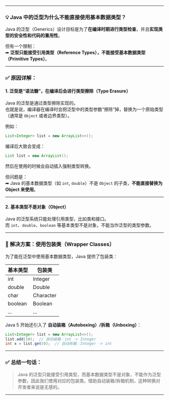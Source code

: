 

---

### 💡 Java 中的泛型为什么不能直接使用基本数据类型？

Java 的泛型（Generics）设计目标是为了**在编译时期进行类型检查**，并且**实现类型的安全性和代码的重用性**。

但有一个限制：  
➡ **泛型只能接受引用类型（Reference Types），不能接受基本数据类型（Primitive Types）**。

---

### ✅ 原因详解：

#### 1. **泛型是“语法糖”，在编译后会进行类型擦除（Type Erasure）**

Java 的泛型是通过类型擦除实现的。  
也就是说，编译器在编译时会把泛型中的类型参数“擦除”掉，替换为一个原始类型（通常是 `Object` 或者边界类型）。

例如：

```java
List<Integer> list = new ArrayList<>();
```

编译后大致会变成：

```java
List list = new ArrayList();
```

然后在使用的时候会自动插入强制类型转换。

但问题是：  
➡ Java 的基本数据类型（如 `int`, `double`）不是 `Object` 的子类，**不能直接替换为 Object 来使用**。

---

#### 2. **基本类型不是对象（Object）**

Java 的泛型系统只能处理引用类型，比如类和接口。  
而 `int`、`double`、`boolean` 等基本类型不是对象，不能当作泛型的类型参数。

---

### 🧩 解决方案：使用包装类（Wrapper Classes）

为了能在泛型中使用基本数据类型，Java 提供了包装类：

|基本类型|包装类|
|---|---|
|int|Integer|
|double|Double|
|char|Character|
|boolean|Boolean|
|...|...|

Java 5 开始还引入了 **自动装箱（Autoboxing）/拆箱（Unboxing）**：

```java
List<Integer> list = new ArrayList<>();
list.add(10);  // 自动装箱：int -> Integer
int x = list.get(0);  // 自动拆箱：Integer -> int
```

---

### ✅ 总结一句话：

> Java 的泛型只能接受引用类型，而基本数据类型不是对象，不能作为泛型参数，因此我们使用对应的包装类。借助自动装箱/拆箱机制，这种转换对开发者来说是无感的。

---

